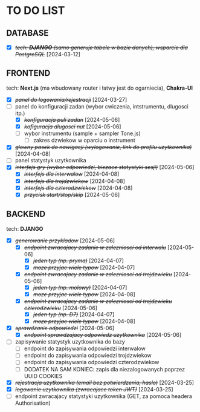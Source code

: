 # TO DO LIST

## DATABASE

* [X] ~~*tech: **DJANGO** (samo generuje tabele w bazie danych), wsparcie dla PostgreSQL*~~ [2024-03-12]

## FRONTEND

tech: **Next.js** (ma wbudowany router i łatwy jest do ogarniecia), **Chakra-UI**

* [X] ~~*panel do logowania/rejestracji*~~ [2024-03-27]
* [ ] panel do konfiguracji zadan (wybor cwiczenia, intstrumentu, dlugosci itp.)
  * [X] ~~*konfiguracja puli zadan*~~ [2024-05-06]
  * [X] ~~*kofiguracja dlugosci nut*~~ [2024-05-06]
  * [ ] wybor instrumentu (sample + sampler Tone.js)
    * [ ] zakres dzwiekow w oparciu o instrument
* [X] ~~*glowny pasek do nawigacji (wylogowanie, link do profilu uzytkownika)*~~ [2024-04-08]
* [ ] panel statystyk uzytkownika
* [X] ~~*interfejs gry (wybor odpowiedzi, biezace statystyki sesji)*~~ [2024-05-06]
  * [X] ~~*interfejs dla interwalow*~~ [2024-04-08]
  * [X] ~~*interfejs dla trojdzwiekow*~~ [2024-04-08]
  * [X] ~~*interfejs dla czterodzwiekow*~~ [2024-04-08]
  * [X] ~~*przycisk start/stop/skip*~~ [2024-05-06]

## BACKEND

tech: **DJANGO**

* [X] ~~*generowanie przykladow*~~ [2024-05-06]
  * [X] ~~*endpoint zwracajacy zadanie w zalezniosci od interwalu*~~ [2024-05-06]
    * [X] ~~*jeden typ (np. pryma)*~~ [2024-04-07]
    * [X] ~~*moze przyjac wiele typow*~~ [2024-04-07]
  * [X] ~~*endpoint zwracajacy zadanie w zalezniosci od trojdzwieku*~~ [2024-05-06]
    * [X] ~~*jeden typ (np. molowy)*~~ [2024-04-07]
    * [X] ~~*moze przyjac wiele typow*~~ [2024-04-08]
  * [X] ~~*endpoint zwracajacy zadanie w zalezniosci od trojdzwieku czterodzwieku*~~ [2024-05-06]
    * [X] ~~*jeden typ (np. D7)*~~ [2024-04-07]
    * [X] ~~*moze przyjac wiele typow*~~ [2024-04-08]
* [X] ~~*sprawdzanie odpowiedzi*~~ [2024-05-06]
  * [X] ~~*endpoint sprawdzajacy odpowiedz uzytkownika*~~ [2024-05-06]
* [ ] zapisywanie statystyk uzytkownika do bazy
  * [ ] endpoint do zapisywania odpowiedzi interwalow
  * [ ] endpoint do zapisywania odpowiedzi trojdzwiekow
  * [ ] endpoint do zapisywania odpowiedzi czterodzwiekow
  * [ ] DODATEK NA SAM KONIEC: zapis dla niezalogowanych poprzez UUID COOKIES
* [X] ~~*rejestracja uzytkownika (email bez potwierdzenia, haslo)*~~ [2024-03-25]
* [X] ~~*logowanie uzytkownika (zwracajace token JWT)*~~ [2024-03-25]
* [ ] endpoint zwracajacy statystyki uzytkownika (GET, za pomoca headera Authorisation)
